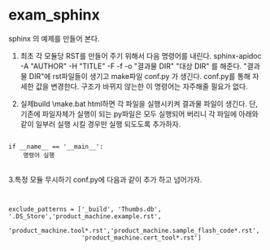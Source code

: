 exam_sphinx
==================
sphinx 의 예제를 만들어 본다.

1. 최초 각 모듈당 RST를 만들어 주기 위해서 다음 명령어를 내린다. 
sphinx-apidoc -A "AUTHOR" -H "TITLE" -F -f -o "결과물 DIR" "대상 DIR" 
를 해준다. 
"결과물 DIR"에 rst파일들이 생기고  make파일 conf.py 가 생긴다.
conf.py를 통해 자세한 값을 변경한다.
구조가 바뀌지 않는한 이 명령어는 자주해줄 필요가 없다.

2. 실제build
\make.bat html하면
각 파일을 실행시키켜 결과물 파일이 생긴다.
단, 기존에 파일자체가 실행이 되는 py파일은 모두 실행되어 버리니
각 파일에 아래와 같이 일부러 실행 시킬 경우만 실행 되도도록 추가하자. 

<pre>
<code>
if __name__ == '__main__':
    명령어 실행
</code>
</pre>





3.특정 모듈 무시하기
conf.py에 다음과 같이 추가 하고 넘어가자.

<pre>
<code>

exclude_patterns = ['_build', 'Thumbs.db', '.DS_Store','product_machine.example.rst',
                    'product_machine.tool*.rst','product_machine.sample_flash_code*.rst',
                    'product_machine.cert_tool*.rst']
                    
</code>
</pre>
                    





